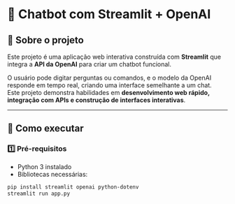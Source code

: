 # 💬 Chatbot com Streamlit + OpenAI

## 📌 Sobre o projeto
Este projeto é uma aplicação web interativa construída com **Streamlit** que integra a **API da OpenAI** para criar um chatbot funcional.  

O usuário pode digitar perguntas ou comandos, e o modelo da OpenAI responde em tempo real, criando uma interface semelhante a um chat.  
Este projeto demonstra habilidades em **desenvolvimento web rápido, integração com APIs e construção de interfaces interativas**.

---

## 🚀 Como executar

### 1️⃣ Pré-requisitos
- Python 3 instalado  
- Bibliotecas necessárias:
```bash
pip install streamlit openai python-dotenv
streamlit run app.py
